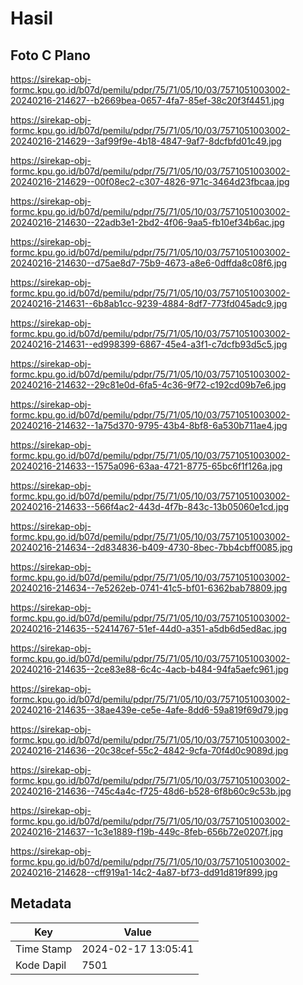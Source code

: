 # Hasil

## Foto C Plano

https://sirekap-obj-formc.kpu.go.id/b07d/pemilu/pdpr/75/71/05/10/03/7571051003002-20240216-214627--b2669bea-0657-4fa7-85ef-38c20f3f4451.jpg

https://sirekap-obj-formc.kpu.go.id/b07d/pemilu/pdpr/75/71/05/10/03/7571051003002-20240216-214629--3af99f9e-4b18-4847-9af7-8dcfbfd01c49.jpg

https://sirekap-obj-formc.kpu.go.id/b07d/pemilu/pdpr/75/71/05/10/03/7571051003002-20240216-214629--00f08ec2-c307-4826-971c-3464d23fbcaa.jpg

https://sirekap-obj-formc.kpu.go.id/b07d/pemilu/pdpr/75/71/05/10/03/7571051003002-20240216-214630--22adb3e1-2bd2-4f06-9aa5-fb10ef34b6ac.jpg

https://sirekap-obj-formc.kpu.go.id/b07d/pemilu/pdpr/75/71/05/10/03/7571051003002-20240216-214630--d75ae8d7-75b9-4673-a8e6-0dffda8c08f6.jpg

https://sirekap-obj-formc.kpu.go.id/b07d/pemilu/pdpr/75/71/05/10/03/7571051003002-20240216-214631--6b8ab1cc-9239-4884-8df7-773fd045adc9.jpg

https://sirekap-obj-formc.kpu.go.id/b07d/pemilu/pdpr/75/71/05/10/03/7571051003002-20240216-214631--ed998399-6867-45e4-a3f1-c7dcfb93d5c5.jpg

https://sirekap-obj-formc.kpu.go.id/b07d/pemilu/pdpr/75/71/05/10/03/7571051003002-20240216-214632--29c81e0d-6fa5-4c36-9f72-c192cd09b7e6.jpg

https://sirekap-obj-formc.kpu.go.id/b07d/pemilu/pdpr/75/71/05/10/03/7571051003002-20240216-214632--1a75d370-9795-43b4-8bf8-6a530b711ae4.jpg

https://sirekap-obj-formc.kpu.go.id/b07d/pemilu/pdpr/75/71/05/10/03/7571051003002-20240216-214633--1575a096-63aa-4721-8775-65bc6f1f126a.jpg

https://sirekap-obj-formc.kpu.go.id/b07d/pemilu/pdpr/75/71/05/10/03/7571051003002-20240216-214633--566f4ac2-443d-4f7b-843c-13b05060e1cd.jpg

https://sirekap-obj-formc.kpu.go.id/b07d/pemilu/pdpr/75/71/05/10/03/7571051003002-20240216-214634--2d834836-b409-4730-8bec-7bb4cbff0085.jpg

https://sirekap-obj-formc.kpu.go.id/b07d/pemilu/pdpr/75/71/05/10/03/7571051003002-20240216-214634--7e5262eb-0741-41c5-bf01-6362bab78809.jpg

https://sirekap-obj-formc.kpu.go.id/b07d/pemilu/pdpr/75/71/05/10/03/7571051003002-20240216-214635--52414767-51ef-44d0-a351-a5db6d5ed8ac.jpg

https://sirekap-obj-formc.kpu.go.id/b07d/pemilu/pdpr/75/71/05/10/03/7571051003002-20240216-214635--2ce83e88-6c4c-4acb-b484-94fa5aefc961.jpg

https://sirekap-obj-formc.kpu.go.id/b07d/pemilu/pdpr/75/71/05/10/03/7571051003002-20240216-214635--38ae439e-ce5e-4afe-8dd6-59a819f69d79.jpg

https://sirekap-obj-formc.kpu.go.id/b07d/pemilu/pdpr/75/71/05/10/03/7571051003002-20240216-214636--20c38cef-55c2-4842-9cfa-70f4d0c9089d.jpg

https://sirekap-obj-formc.kpu.go.id/b07d/pemilu/pdpr/75/71/05/10/03/7571051003002-20240216-214636--745c4a4c-f725-48d6-b528-6f8b60c9c53b.jpg

https://sirekap-obj-formc.kpu.go.id/b07d/pemilu/pdpr/75/71/05/10/03/7571051003002-20240216-214637--1c3e1889-f19b-449c-8feb-656b72e0207f.jpg

https://sirekap-obj-formc.kpu.go.id/b07d/pemilu/pdpr/75/71/05/10/03/7571051003002-20240216-214628--cff919a1-14c2-4a87-bf73-dd91d819f899.jpg


## Metadata

| Key        | Value               |
| ---------- | ------------------- |
| Time Stamp | 2024-02-17 13:05:41 |
| Kode Dapil | 7501                |



